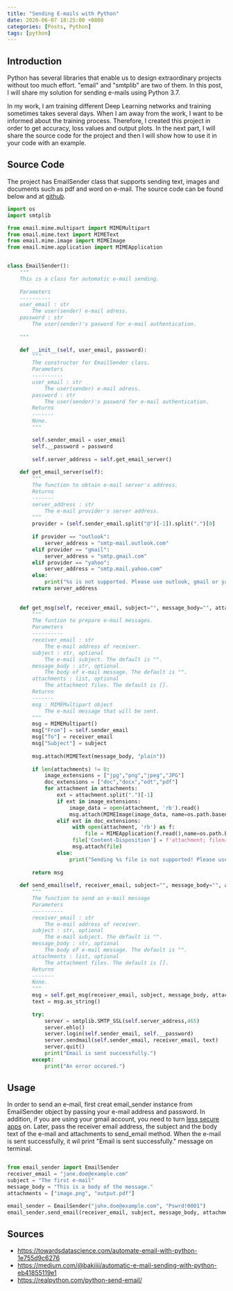 ```yaml
---
title: "Sending E-mails with Python"
date: 2020-06-07 18:25:00 +0800
categories: [Posts, Python]
tags: [python]
---
```


## Introduction

Python has several libraries that enable us to design extraordinary projects without too much effort. "email" and "smtplib" are two of them. In this post, I will share my solution for sending e-mails using Python 3.7. 

In my work, I am training different Deep Learning networks and training sometimes takes several days. When I am away from the work, I want to be informed about the training process. Therefore, 
I created this project in order to get accuracy, loss values and output plots. In the next part, I will share the source code for the project and then I will show how to use it in your code with an example.

## Source Code

The project has EmailSender class that supports sending text, images and documents such as pdf and word on e-mail. The source code can be found below and at [github](https://github.com/sefaburakokcu/python-email-sender).

```python
import os
import smtplib

from email.mime.multipart import MIMEMultipart
from email.mime.text import MIMEText
from email.mime.image import MIMEImage
from email.mime.application import MIMEApplication


class EmailSender():
    """ 
    This is a class for automatic e-mail sending. 
      
    Parameters
    ----------
    user_email : str
        The user(sender) e-mail adress.
    password : str
        The user(sender)'s pasword for e-mail authentication.
        
    """
    
    def __init__(self, user_email, password):
        """
        The constructor for EmailSender class.
        Parameters
        ----------
        user_email : str
            The user(sender) e-mail adress.
        password : str
            The user(sender)'s pasword for e-mail authentication.
        Returns
        -------
        None.
        """

        self.sender_email = user_email
        self.__password = password
        
        self.server_address = self.get_email_server()
        
    def get_email_server(self):
        """
        The function to obtain e-mail server's address.
        Returns
        -------
        server_address : str
            The e-mail provider's server address.
        """
        provider = (self.sender_email.split("@")[-1]).split(".")[0]
        
        if provider == "outlook":
            server_address = "smtp-mail.outlook.com"
        elif provider == "gmail":
            server_address = "smtp.gmail.com"
        elif provider == "yahoo":
            server_address = "smtp.mail.yahoo.com"
        else:
            print("%s is not supported. Please use outlook, gmail or yahoo e-mail.")
        return server_address
                
        
    def get_msg(self, receiver_email, subject="", message_body="", attachments=[]):
        """
        The funtion to prepare e-mail messages.
        Parameters
        ----------
        receiver_email : str
            The e-mail address of receiver.
        subject : str, optional
            The e-mail subject. The default is "".
        message_body : str, optional
            The body of e-mail message. The default is "".
        attachments : list, optional
            The attachment files. The default is [].
        Returns
        -------
        msg : MIMEMultipart object
            The e-mail message that will be sent.
        """
        msg = MIMEMultipart()
        msg["From"] = self.sender_email
        msg["To"] = receiver_email
        msg["Subject"] = subject
        
        msg.attach(MIMEText(message_body, "plain"))
        
        if len(attachments) != 0:
            image_extensions = ["jpg","png","jpeg","JPG"]
            doc_extensions = ["doc","docx","odt","pdf"]
            for attachment in attachments:
                ext = attachment.split(".")[-1]
                if ext in image_extensions:
                    image_data = open(attachment, 'rb').read()
                    msg.attach(MIMEImage(image_data, name=os.path.basename(attachment)))
                elif ext in doc_extensions:    
                     with open(attachment, 'rb') as f:
                         file = MIMEApplication(f.read(),name=os.path.basename(attachment))
                     file['Content-Disposition'] = f'attachment; filename="{os.path.basename(attachment)}"'
                     msg.attach(file)
                else:
                    print("Sending %s file is not supported! Please use files with one of the extension in %s." %(ext,(image_extensions+doc_extensions)))
                    
        return msg
    
    def send_email(self, receiver_email, subject="", message_body="", attachments=[]):
        """
        The function to send an e-mail message
        Parameters
        ----------
        receiver_email : str
            The e-mail address of receiver.
        subject : str, optional
            The e-mail subject. The default is "".
        message_body : str, optional
            The body of e-mail message. The default is "".
        attachments : list, optional
            The attachment files. The default is [].
        Returns
        -------
        None.
        """
        msg = self.get_msg(receiver_email, subject, message_body, attachments)
        text = msg.as_string()
        
        try:
            server = smtplib.SMTP_SSL(self.server_address,465)
            server.ehlo()
            server.login(self.sender_email, self.__password)
            server.sendmail(self.sender_email, receiver_email, text)
            server.quit()
            print("Email is sent successfully.")
        except:
            print("An error occured.")

```

## Usage

In order to send an e-mail, first creat email_sender instance from EmailSender object by passing your e-mail address and password. In addition, if you are using your gmail account, you need to turn [less secure apps](https://myaccount.google.com/lesssecureapps) on. Later, pass the receiver email address, the subject and the body text of the e-mail and attachments to send_email method. When the e-mail is sent successfully, it wil print "Email is sent successfully." message on terminal. 

```python

from email_sender import EmailSender
receiver_email = "jane.doe@example.com"
subject = "The first e-mail"
message_body = "This is a body of the message."
attachments = ["image.png", "output.pdf"]

email_sender = EmailSender("john.doe@example.com", "Pswrd!0001")
email_sender.send_email(receiver_email, subject, message_body, attachments)

```

## Sources

* https://towardsdatascience.com/automate-email-with-python-1e755d9c6276
* https://medium.com/@bakiiii/automatic-e-mail-sending-with-python-eb41855119e1
* https://realpython.com/python-send-email/

